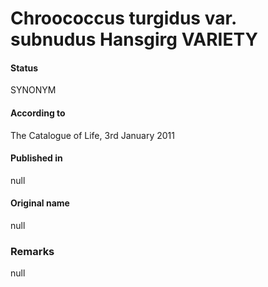 Chroococcus turgidus var. subnudus Hansgirg VARIETY
=======

#### Status
SYNONYM

#### According to
The Catalogue of Life, 3rd January 2011

#### Published in
null

#### Original name
null

### Remarks
null